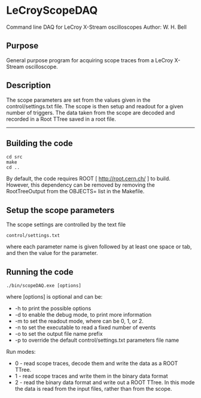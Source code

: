 LeCroyScopeDAQ
==============

Command line DAQ for LeCroy X-Stream oscilloscopes
Author: W. H. Bell

Purpose
-------

General purpose program for acquiring scope traces from a LeCroy
X-Stream oscilloscope.

Description
-----------

The scope parameters are set from the values given in the
control/settings.txt file.  The scope is then setup and readout for a
given number of triggers.  The data taken from the scope are decoded
and recorded in a Root TTree saved in a root file.

------------------------------------------------------

Building the code
-----------------

```
cd src
make
cd ..
```

By default, the code requires ROOT [ http://root.cern.ch/ ] to build.
However, this dependency can be removed by removing the RootTreeOutput from the OBJECTS= list in the Makefile.

Setup the scope parameters
--------------------------

The scope settings are controlled by the text file

```
control/settings.txt
```

where each parameter name is given followed by at least one space or
tab, and then the value for the parameter.

Running the code
----------------

```
./bin/scopeDAQ.exe [options]
```

where [options] is optional and can be:
* -h to print the possible options
* -d to enable the debug mode, to print more information
* -m <value> to set the readout mode, where <value> can be 0, 1, or 2.
* -n <number of events> to set the executable to read a fixed number of events
* -o <string> to set the output file name prefix
* -p <string> to override the default control/settings.txt parameters file name

Run modes:
* 0 - read scope traces, decode them and write the data as a ROOT TTree.
* 1 - read scope traces and write them in the binary data format
* 2 - read the binary data format and write out a ROOT TTree.  In this mode the data is read from the input files, rather than from the scope.